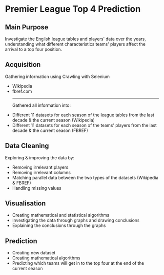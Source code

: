<h1> Premier League Top 4 Prediction </h1>



<h2> Main Purpose</h2>

<p> 
Investigate the English league tables and players' data over the years, understanding what different characteristics   teams' players  affect the arrival to a top four position. 
</p>
 
<h2> Acquisition</h2>

<p> Gathering information using Crawling with Selenium</p>
<ul>
  <li>Wikipedia</li>
  <li>fbref.com</li>
  <hr>
<p>Gathered all information into:</p>
  <li>Different 11 datasets for each season of the league tables from the last decade & the current season (Wikipedia)</li>
  <li>Different 11 datasets for each season of the teams' players from the last decade & the current season (FBREF)</li>
</ul>

<h2>Data Cleaning</h2>
<p>Exploring & improving the data by:</p>
<ul>
    <li>Removing irrelevant players</li>
    <li>Removing irrelevant columns</li>
    <li>Matching parallel data between the two types of the datasets (Wikipedia & FBREF)</li>
    <li>Handling missing values</li>
 </ul>

<h2>Visualisation</h2>
<ul>
    <li>Creating mathematical and statistical algorithms</li>
    <li>Investigating the data through graphs and drawing conclusions</li>
    <li>Explaining the conclusions through the graphs</li>
</ul>

<h2>Prediction</h2>
<ul>
    <li>Creating new dataset</li>
    <li>Creating mathematical algorithms</li>
    <li>Predicting which teams will get in to the top four at the end of the current season</li>
</ul>
